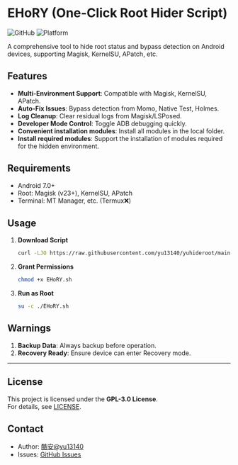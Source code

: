 # EHoRY (One-Click Root Hider Script)

![GitHub](https://img.shields.io/badge/License-Open_Source-blue)
![Platform](https://img.shields.io/badge/Platform-Android-green)

A comprehensive tool to hide root status and bypass detection on Android devices, supporting Magisk, KernelSU, APatch, etc.

## Features
- **Multi-Environment Support**: Compatible with Magisk, KernelSU, APatch.
- **Auto-Fix Issues**: Bypass detection from Momo, Native Test, Holmes.
- **Log Cleanup**: Clear residual logs from Magisk/LSPosed.
- **Developer Mode Control**: Toggle ADB debugging quickly.
- **Convenient installation modules**: Install all modules in the local folder.
- **Install required modules**: Support the installation of modules required for the hidden environment.

## Requirements
- Android 7.0+
- Root: Magisk (v23+), KernelSU, APatch
- Terminal: MT Manager, etc. (Termux❌)

## Usage
1. **Download Script**  
   ```bash
   curl -LJO https://raw.githubusercontent.com/yu13140/yuhideroot/main/EHoRY.sh
   ```
2. **Grant Permissions**  
   ```bash
   chmod +x EHoRY.sh
   ```
3. **Run as Root**  
   ```bash
   su -c ./EHoRY.sh
   ```

## Warnings
1. **Backup Data**: Always backup before operation.
2. **Recovery Ready**: Ensure device can enter Recovery mode.

---

## License
This project is licensed under the **GPL-3.0 License**.  
For details, see [LICENSE](https://github.com/yu13140/yuhideroot/blob/main/LICENSE).

## Contact
- Author: [酷安@yu13140](https://www.coolapk.com/u/24898135)
- Issues: [GitHub Issues](https://github.com/yu13140/yuhideroot/issues)